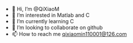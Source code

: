 - 👋 Hi, I’m @QiXiaoM
- 👀 I’m interested in Matlab and C
- 🌱 I’m currently learning C
- 💞️ I’m looking to collaborate on github
- 📫 How to reach me qixiaomin110001@126.com

<!---
QiXiaoM/QiXiaoM is a ✨ special ✨ repository because its `README.md` (this file) appears on your GitHub profile.
You can click the Preview link to take a look at your changes.
--->
